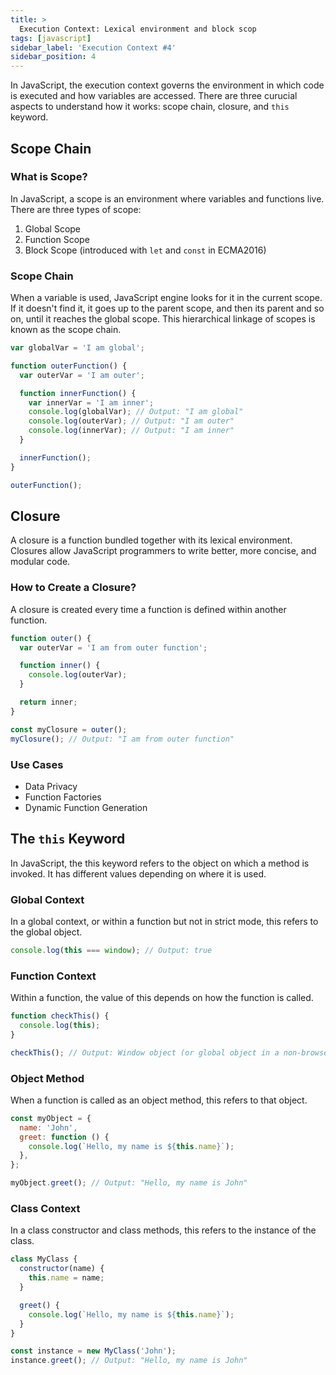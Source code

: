 ```yaml
---
title: >
  Execution Context: Lexical environment and block scop
tags: [javascript]
sidebar_label: 'Execution Context #4'
sidebar_position: 4
---
```


In JavaScript, the execution context governs the environment in which code is executed and how variables are accessed. There are three curucial aspects to understand how it works: scope chain, closure, and `this` keyword.

## Scope Chain

### What is Scope?

In JavaScript, a scope is an environment where variables and functions live. There are three types of scope:

1. Global Scope
2. Function Scope
3. Block Scope (introduced with `let` and `const` in ECMA2016)

### Scope Chain

When a variable is used, JavaScript engine looks for it in the current scope. If it doesn't find it, it goes up to the parent scope, and then its parent and so on, until it reaches the global scope. This hierarchical linkage of scopes is known as the scope chain.

```js
var globalVar = 'I am global';

function outerFunction() {
  var outerVar = 'I am outer';

  function innerFunction() {
    var innerVar = 'I am inner';
    console.log(globalVar); // Output: "I am global"
    console.log(outerVar); // Output: "I am outer"
    console.log(innerVar); // Output: "I am inner"
  }

  innerFunction();
}

outerFunction();
```

## Closure

A closure is a function bundled together with its lexical environment. Closures allow JavaScript programmers to write better, more concise, and modular code.

### How to Create a Closure?

A closure is created every time a function is defined within another function.

```js
function outer() {
  var outerVar = 'I am from outer function';

  function inner() {
    console.log(outerVar);
  }

  return inner;
}

const myClosure = outer();
myClosure(); // Output: "I am from outer function"
```

### Use Cases

- Data Privacy
- Function Factories
- Dynamic Function Generation

## The `this` Keyword

In JavaScript, the this keyword refers to the object on which a method is invoked. It has different values depending on where it is used.

### Global Context

In a global context, or within a function but not in strict mode, this refers to the global object.

```javascript
console.log(this === window); // Output: true
```

### Function Context

Within a function, the value of this depends on how the function is called.

```javascript
function checkThis() {
  console.log(this);
}

checkThis(); // Output: Window object (or global object in a non-browser environment)
```

### Object Method

When a function is called as an object method, this refers to that object.

```javascript
const myObject = {
  name: 'John',
  greet: function () {
    console.log(`Hello, my name is ${this.name}`);
  },
};

myObject.greet(); // Output: "Hello, my name is John"
```

### Class Context

In a class constructor and class methods, this refers to the instance of the class.

```javascript
class MyClass {
  constructor(name) {
    this.name = name;
  }

  greet() {
    console.log(`Hello, my name is ${this.name}`);
  }
}

const instance = new MyClass('John');
instance.greet(); // Output: "Hello, my name is John"
```
